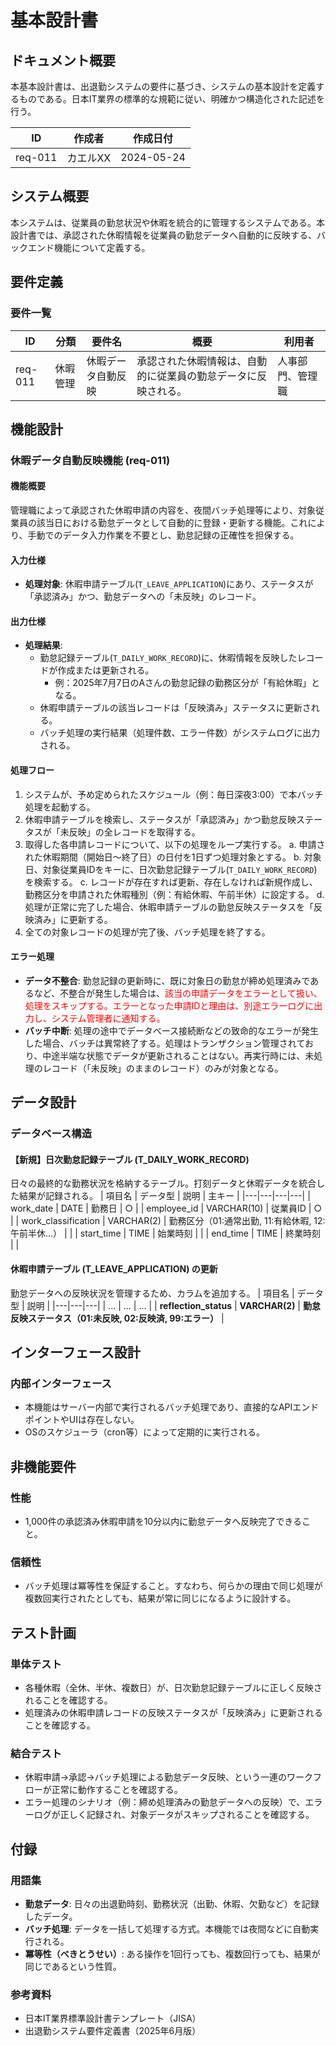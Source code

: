 # 基本設計書

## ドキュメント概要
本基本設計書は、出退勤システムの要件に基づき、システムの基本設計を定義するものである。日本IT業界の標準的な規範に従い、明確かつ構造化された記述を行う。

| ID | 作成者 | 作成日付 |
|---|---|---|
| req-011 | カエルXX | 2024-05-24 |

## システム概要
本システムは、従業員の勤怠状況や休暇を統合的に管理するシステムである。本設計書では、承認された休暇情報を従業員の勤怠データへ自動的に反映する、バックエンド機能について定義する。

## 要件定義
### 要件一覧
| ID | 分類 | 要件名 | 概要 | 利用者 |
|---|---|---|---|---|
| req-011 | 休暇管理 | 休暇データ自動反映 | 承認された休暇情報は、自動的に従業員の勤怠データに反映される。 | 人事部門、管理職 |

## 機能設計
### 休暇データ自動反映機能 (req-011)
#### 機能概要
管理職によって承認された休暇申請の内容を、夜間バッチ処理等により、対象従業員の該当日における勤怠データとして自動的に登録・更新する機能。これにより、手動でのデータ入力作業を不要とし、勤怠記録の正確性を担保する。

#### 入力仕様
- **処理対象**: 休暇申請テーブル(`T_LEAVE_APPLICATION`)にあり、ステータスが「承認済み」かつ、勤怠データへの「未反映」のレコード。

#### 出力仕様
- **処理結果**:
  - 勤怠記録テーブル(`T_DAILY_WORK_RECORD`)に、休暇情報を反映したレコードが作成または更新される。
    - 例：2025年7月7日のAさんの勤怠記録の勤務区分が「有給休暇」となる。
  - 休暇申請テーブルの該当レコードは「反映済み」ステータスに更新される。
  - バッチ処理の実行結果（処理件数、エラー件数）がシステムログに出力される。

#### 処理フロー
1.  システムが、予め定められたスケジュール（例：毎日深夜3:00）で本バッチ処理を起動する。
2.  休暇申請テーブルを検索し、ステータスが「承認済み」かつ勤怠反映ステータスが「未反映」の全レコードを取得する。
3.  取得した各申請レコードについて、以下の処理をループ実行する。
    a. 申請された休暇期間（開始日～終了日）の日付を1日ずつ処理対象とする。
    b. 対象日、対象従業員IDをキーに、日次勤怠記録テーブル(`T_DAILY_WORK_RECORD`)を検索する。
    c. レコードが存在すれば更新、存在しなければ新規作成し、勤務区分を申請された休暇種別（例：有給休暇、午前半休）に設定する。
    d. 処理が正常に完了した場合、休暇申請テーブルの勤怠反映ステータスを「反映済み」に更新する。
4.  全ての対象レコードの処理が完了後、バッチ処理を終了する。

#### エラー処理
- **データ不整合**: 勤怠記録の更新時に、既に対象日の勤怠が締め処理済みであるなど、不整合が発生した場合は、<font color="red">該当の申請データをエラーとして扱い、処理をスキップする。エラーとなった申請IDと理由は、別途エラーログに出力し、システム管理者に通知する。</font>
- **バッチ中断**: 処理の途中でデータベース接続断などの致命的なエラーが発生した場合、バッチは異常終了する。処理はトランザクション管理されており、中途半端な状態でデータが更新されることはない。再実行時には、未処理のレコード（「未反映」のままのレコード）のみが対象となる。

## データ設計
### データベース構造
#### 【新規】日次勤怠記録テーブル (T_DAILY_WORK_RECORD)
日々の最終的な勤務状況を格納するテーブル。打刻データと休暇データを統合した結果が記録される。
| 項目名 | データ型 | 説明 | 主キー |
|---|---|---|---|
| work_date | DATE | 勤務日 | ○ |
| employee_id | VARCHAR(10) | 従業員ID | ○ |
| work_classification | VARCHAR(2) | 勤務区分（01:通常出勤, 11:有給休暇, 12:午前半休...） | |
| start_time | TIME | 始業時刻 | |
| end_time | TIME | 終業時刻 | |

#### 休暇申請テーブル (T_LEAVE_APPLICATION) の更新
勤怠データへの反映状況を管理するため、カラムを追加する。
| 項目名 | データ型 | 説明 |
|---|---|---|
| ... | ... | ... |
| **reflection_status** | **VARCHAR(2)** | **勤怠反映ステータス（01:未反映, 02:反映済, 99:エラー）** |

## インターフェース設計
### 内部インターフェース
- 本機能はサーバー内部で実行されるバッチ処理であり、直接的なAPIエンドポイントやUIは存在しない。
- OSのスケジューラ（cron等）によって定期的に実行される。

## 非機能要件
### 性能
- 1,000件の承認済み休暇申請を10分以内に勤怠データへ反映完了できること。

### 信頼性
- バッチ処理は冪等性を保証すること。すなわち、何らかの理由で同じ処理が複数回実行されたとしても、結果が常に同じになるように設計する。

## テスト計画
### 単体テスト
- 各種休暇（全休、半休、複数日）が、日次勤怠記録テーブルに正しく反映されることを確認する。
- 処理済みの休暇申請レコードの反映ステータスが「反映済み」に更新されることを確認する。

### 結合テスト
- 休暇申請→承認→バッチ処理による勤怠データ反映、という一連のワークフローが正常に動作することを確認する。
- エラー処理のシナリオ（例：締め処理済みの勤怠データへの反映）で、エラーログが正しく記録され、対象データがスキップされることを確認する。

## 付録
### 用語集
- **勤怠データ**: 日々の出退勤時刻、勤務状況（出勤、休暇、欠勤など）を記録したデータ。
- **バッチ処理**: データを一括して処理する方式。本機能では夜間などに自動実行される。
- **冪等性（べきとうせい）**: ある操作を1回行っても、複数回行っても、結果が同じであるという性質。

### 参考資料
- 日本IT業界標準設計書テンプレート（JISA）
- 出退勤システム要件定義書（2025年6月版）